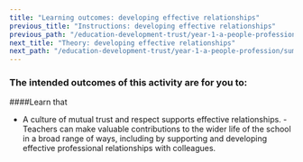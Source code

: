 ```yaml
---
title: "Learning outcomes: developing effective relationships"
previous_title: "Instructions: developing effective relationships"
previous_path: "/education-development-trust/year-1-a-people-profession/summer-week-3-ect-instructions-developing-effective-relationships"
next_title: "Theory: developing effective relationships"
next_path: "/education-development-trust/year-1-a-people-profession/summer-week-3-ect-theory-developing-effective-relationships"
---
```


### The intended outcomes of this activity are for you to:

####Learn that

- A culture of mutual trust and respect supports effective relationships. - Teachers can make valuable contributions to the wider life of the school in a broad range of ways, including by supporting and developing effective professional relationships with colleagues.
